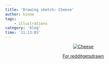 ```yaml
---
title: 'Drawing sketch: Cheese'
author: kinow
tags:
    - illustrations
category: 'blog'
time: '11:13:03'
---
```


<div class='row'>
<div class="ui container" style='text-align: center;'>
<figure>
<a href="{{assets.cheese}}" rel="prettyPhoto" class="thumbnail" title="Cheese">
<img class="ui fluid image" src="{{assets.cheese}}" alt="Cheese" />


For [redditgetsdrawn](https://www.reddit.com/r/redditgetsdrawn/comments/42izou/this_is_me_with_my_favourite_food_its_cheese/)
